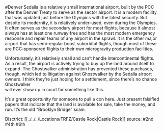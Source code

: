 #Denver 
Sedalia is a relatively small international airport, built by the PCC after the Denver Treaty to serve as the sector airport. It is a modern facility that was updated just before the Olympics with the latest security. But despite its modernity, it is relatively under-used, even during the Olympics. It often serves as the secondary airport for most flights, because it almost always has at least one runway free and has the most modern emergency response and repair teams of any airport in the sprawl. It is the other major airport that has semi-regular boost suborbital flights, though most of these are PCC-sponsored flights to their own microgravity production facilities.

Unfortunately, it’s relatively small and can’t handle intercontinental flights. As a result, the airport is actively trying to buy up the land around itself to expand. The Ghostwalker administration has prevented these purchases, though, which led to litigation against Ghostwalker by the Sedalia airport owners. I think they’re just hoping for a settlement, since there’s no chance Ghostwalker  
will ever show up in court for something like this. 

It’s a great opportunity for someone to pull a con here. Just present falsified papers that indicate that the land is available for sale, take the money, and run. It’s the old “Brooklyn Bridge” scam.

Disctrict: [[../../../Locations/FRFZ/Castle Rock|Castle Rock]]
source: #2nd #4th #6th 